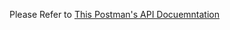 Please Refer to [This Postman's API Docuemntation](https://www.postman.com/cynsaafan/workspace/bundapi/collection/29353479-f04a2f10-8d39-4172-8be4-9f1f497761c0?action=share&creator=29353479)